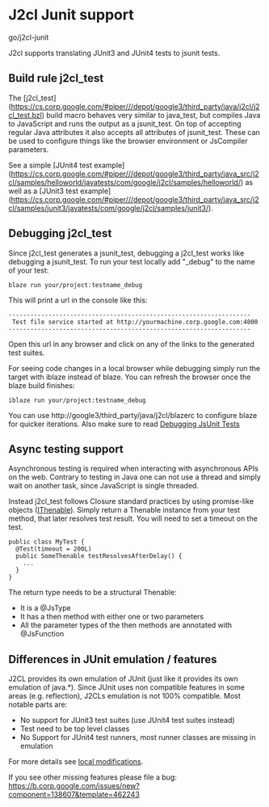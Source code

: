 # J2cl Junit support

go/j2cl-junit

J2cl supports translating JUnit3 and JUnit4 tests to jsunit tests.



## Build rule j2cl_test

The [j2cl_test] (https://cs.corp.google.com/#piper///depot/google3/third_party/java/j2cl/j2cl_test.bzl)
build macro behaves very similar to java_test, but compiles Java to JavaScript and runs
the output as a jsunit_test. On top of accepting regular Java attributes
it also accepts all attributes of jsunit_test. These can be used to configure
things like the browser environment or JsCompiler parameters.

See a simple [JUnit4 test example]
(https://cs.corp.google.com/#piper///depot/google3/third_party/java_src/j2cl/samples/helloworld/javatests/com/google/j2cl/samples/helloworld/)
as well as a [JUnit3 test example]
(https://cs.corp.google.com/#piper///depot/google3/third_party/java_src/j2cl/samples/junit3/javatests/com/google/j2cl/samples/junit3/).


## Debugging j2cl_test

Since j2cl_test generates a jsunit_test, debugging a j2cl_test works like
debugging a jsunit_test.
To run your test locally add "_debug" to the name of your test:

```
blaze run your/project:testname_debug
```

This will print a url in the console like this:

```
-------------------------------------------------------------------
 Test file service started at http://yourmachine.corp.google.com:4000
-------------------------------------------------------------------
```

Open this url in any browser and click on any of the links to
the generated test suites.

For seeing code changes in a local browser while debugging simply run the target
with iblaze instead of blaze. You can refresh the browser once the blaze build
finishes:

```
iblaze run your/project:testname_debug
```

You can use http://google3/third_party/java/j2cl/blazerc to configure blaze for
quicker iterations. Also make sure to read [Debugging JsUnit
Tests](/testing/web/g3doc/reference/jsunit/debugging-tests.md)

## Async testing support

Asynchronous testing is required when interacting with asynchronous APIs on the
web. Contrary to testing in Java one can not use a thread and simply wait on
another task, since JavaScript is single threaded.

Instead j2cl_test follows Closure standard practices by using promise-like
objects ([IThenable](https://cs.corp.google.com/piper///depot/google3/javascript/externs/es6.js?l=1068&cl=138227582)).
Simply return a Thenable instance from your test method, that later resolves
test result. You will need to set a timeout on the test.


```
public class MyTest {
  @Test(timeout = 200L)
  public SomeThenable testResolvesAfterDelay() {
    ...
  }
}

```

The return type needs to be a structural Thenable:

 - It is a @JsType
 - It has a then method with either one or two parameters
 - All the parameter types of the then methods are annotated with @JsFunction


## Differences in JUnit emulation / features
J2CL provides its own emulation of JUnit (just like it provides its own
emulation of java.*). Since JUnit uses non compatible features in some areas
(e.g. reflection), J2CLs emulation is not 100% compatible. Most notable parts
are:

 * No support for JUnit3 test suites (use JUnit4 test suites instead)
 * Test need to be top level classes
 * No Support for JUnit4 test runners, most runner classes are missing in
   emulation

For more details see [local modifications](https://cs.corp.google.com/piper///depot/google3/third_party/java_src/j2cl/junit/opensource/local_modifications.txt). 

If you see other missing features please file a bug:
https://b.corp.google.com/issues/new?component=138607&template=462243
